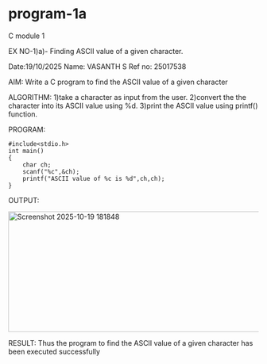 # program-1a
C module 1

EX NO-1)a)- Finding ASCII value of a given character.

Date:19/10/2025
Name: VASANTH S
Ref no: 25017538

AIM:
Write a C program to find the ASCII value of a given character

ALGORITHM:
1)take a character as input from the user.
2)convert the the character into its ASCII value using %d.
3)print the ASCII value using printf() function.

PROGRAM:
```
#include<stdio.h>
int main()
{
    char ch;
    scanf("%c",&ch);
    printf("ASCII value of %c is %d",ch,ch);    
}
```

OUTPUT:

<img width="602" height="243" alt="Screenshot 2025-10-19 181848" src="https://github.com/user-attachments/assets/deca7b27-78a1-4203-914e-8d3ba6d77add" />

RESULT:
Thus the program to find the ASCII value of a given character has been executed successfully

